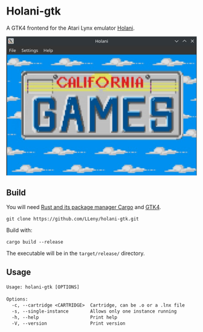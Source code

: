 # Holani-gtk

A GTK4 frontend for the Atari Lynx emulator [Holani](https://github.com/LLeny/holani).

![Holani](/assets/holani.jpg?raw=true "Holani")

## Build

You will need [Rust and its package manager Cargo](https://www.rust-lang.org/) and [GTK4](https://gtk-rs.org/gtk4-rs/stable/latest/book/installation.html). 

```
git clone https://github.com/LLeny/holani-gtk.git
```

Build with:

```
cargo build --release
```

The executable will be in the `target/release/` directory.


## Usage

```
Usage: holani-gtk [OPTIONS]

Options:
  -c, --cartridge <CARTRIDGE>  Cartridge, can be .o or a .lnx file
  -s, --single-instance        Allows only one instance running
  -h, --help                   Print help
  -V, --version                Print version
```


